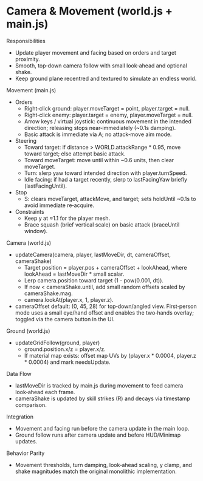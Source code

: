 # Camera & Movement (world.js + main.js)

Responsibilities
- Update player movement and facing based on orders and target proximity.
- Smooth, top‑down camera follow with small look‑ahead and optional shake.
- Keep ground plane recentred and textured to simulate an endless world.

Movement (main.js)
- Orders
  - Right‑click ground: player.moveTarget = point, player.target = null.
  - Right‑click enemy: player.target = enemy, player.moveTarget = null.
  - Arrow keys / virtual joystick: continuous movement in the intended direction; releasing stops near‑immediately (~0.1s damping).
  - Basic attack is immediate via A; no attack‑move aim mode.
- Steering
  - Toward target: if distance > WORLD.attackRange * 0.95, move toward target; else attempt basic attack.
  - Toward moveTarget: move until within ~0.6 units, then clear moveTarget.
  - Turn: slerp yaw toward intended direction with player.turnSpeed.
  - Idle facing: if had a target recently, slerp to lastFacingYaw briefly (lastFacingUntil).
- Stop
  - S: clears moveTarget, attackMove, and target; sets holdUntil ~0.1s to avoid immediate re‑acquire.
- Constraints
  - Keep y at ≈1.1 for the player mesh.
  - Brace squash (brief vertical scale) on basic attack (braceUntil window).

Camera (world.js)
- updateCamera(camera, player, lastMoveDir, dt, cameraOffset, cameraShake)
  - Target position = player.pos + cameraOffset + lookAhead, where lookAhead = lastMoveDir * small scalar.
  - Lerp camera.position toward target (1 - pow(0.001, dt)).
  - If now < cameraShake.until, add small random offsets scaled by cameraShake.mag.
  - camera.lookAt(player.x, 1, player.z).
- cameraOffset default: (0, 45, 28) for top‑down/angled view. First‑person mode uses a small eye/hand offset and enables the two‑hands overlay; toggled via the camera button in the UI.

Ground (world.js)
- updateGridFollow(ground, player)
  - ground.position.x/z = player.x/z.
  - If material map exists: offset map UVs by (player.x * 0.0004, player.z * 0.0004) and mark needsUpdate.

Data Flow
- lastMoveDir is tracked by main.js during movement to feed camera look‑ahead each frame.
- cameraShake is updated by skill strikes (R) and decays via timestamp comparison.

Integration
- Movement and facing run before the camera update in the main loop.
- Ground follow runs after camera update and before HUD/Minimap updates.

Behavior Parity
- Movement thresholds, turn damping, look‑ahead scaling, y clamp, and shake magnitudes match the original monolithic implementation.
